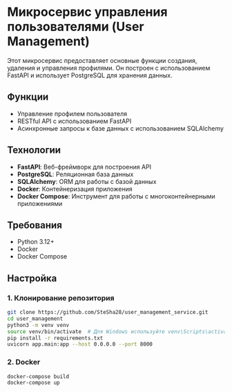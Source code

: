 # Микросервис управления пользователями (User Management)

Этот микросервис предоставляет основные функции создания, удаления и управления профилями. Он построен с использованием FastAPI и использует PostgreSQL для хранения данных.

## Функции

- Управление профилем пользователя
- RESTful API с использованием FastAPI
- Асинхронные запросы к базе данных с использованием SQLAlchemy

## Технологии

- **FastAPI**: Веб-фреймворк для построения API
- **PostgreSQL**: Реляционная база данных
- **SQLAlchemy**: ORM для работы с базой данных
- **Docker**: Контейнеризация приложения
- **Docker Compose**: Инструмент для работы с многоконтейнерными приложениями

## Требования

- Python 3.12+
- Docker
- Docker Compose

## Настройка

### 1. Клонирование репозитория

```bash
git clone https://github.com/SteSha28/user_management_service.git
cd user_management
python3 -m venv venv
source venv/bin/activate  # Для Windows используйте venv\Scripts\activate
pip install -r requirements.txt
uvicorn app.main:app --host 0.0.0.0 --port 8000
```

### 2. Docker
```bash
docker-compose build
docker-compose up
```
